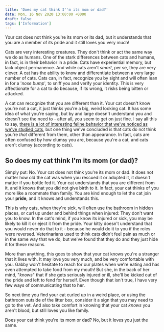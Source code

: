 ```yaml
---
title: 'Does my cat think I''m its mom or dad?'
date: Mon, 16 Nov 2020 13:00:00 +0000
draft: false
tags: ['Information']
---
```


Your cat does not think you're its mom or its dad, but it understands that you are a member of its pride and it still loves you very much!

Cats are very interesting creatures. They don't think or act the same way we do as humans. One of the stark differences between cats and humans, in fact, is in their behavior in a pride. Cats have experiential memory, but lack object permanence. And while cats aren't _smart_, per se, they are very clever. A cat has the ability to know and differentiate between a very large number of cats. Cats can, in fact, recognize you by sight and will often lean in for a '_nose bump_', to sniff you and verify your identity. This is very affectionate for a cat to do because, if its wrong, it risks being bitten or attacked.

A cat can recognize that you are different than it. Your cat doesn't know you're not a cat, it just thinks you're a big, weird looking cat. It has some idea of what you're saying, but by and large doesn't understand you and doesn't see the need to - after all, you seem to get on just fine. I say all this to say, [there is a lot of interesting feline behavior that we've noticed as we've studied cats](/go/catlang), but one thing we've concluded is that cats do not think you're _that_ different from them, other than appearance. In fact, cats are often confused by how clumsy you are, because you're a cat, and cats aren't clumsy (according to cats).

So does my cat think I'm its mom (or dad)?
------------------------------------------

Simply put: No. Your cat does not think you're its mom or dad. It does not matter how old the cat was when you rescued it or adopted it, it doesn't matter if you bottle fed it. Your cat understands that you are different from it, and it knows that you did not give birth to it. In fact, your cat thinks of you more like a roommate than family. You are kind enough to let the cat join your **pride**, and it knows and understands this.

This is why cats, when they're sick, will often use the bathroom in hidden places, or curl up under and behind things when injured: They don't want you to know. In the cat's mind, if you know its injured or sick, you may be likely to kill it or eject it from the pride. Your kitty doesn't understand that you would never do that to it - because he would do it to you if the roles were reversed. Veterinarians used to think cats didn't feel pain as much or in the same way that we do, but we've found that they do and they just hide it for these reasons.

More than anything, this goes to show that your cat knows you're a stranger that it lives with. It may love you very much, and be very comfortable with you. Gabby won't hesitate to reach for our plates when we're eating and has even attempted to take food from my mouth! But she, in the back of her mind, "_knows_" that if she gets seriously injured or ill, she'll be kicked out of the pride and left to fend for herself. Even though that isn't true, I have very few ways of communicating that to her.

So next time you find your cat curled up in a weird place, or using the bathroom outside of the litter box, consider it a sign that you may need to go to the vet. And also take comfort in knowing that your cat _knows_ you aren't blood, but still loves you like family.

Does your cat think you're its mom or dad? No, but it loves you just the same.